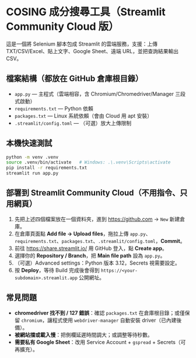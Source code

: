 # COSING 成分搜尋工具（Streamlit Community Cloud 版）

這是一個將 Selenium 腳本包成 Streamlit 的雲端服務，支援：上傳 TXT/CSV/Excel、貼上文字、Google Sheet、遠端 URL，並把查詢結果輸出 CSV。

## 檔案結構（都放在 GitHub 倉庫根目錄）
- `app.py` — 主程式（雲端相容，含 Chromium/Chromedriver/Manager 三段式啟動）
- `requirements.txt` — Python 依賴
- `packages.txt` — Linux 系統依賴（會由 Cloud 用 apt 安裝）
- `.streamlit/config.toml` — （可選）放大上傳限制

## 本機快速測試
```bash
python -m venv .venv
source .venv/bin/activate   # Windows: .\.venv\Scripts\activate
pip install -r requirements.txt
streamlit run app.py
```

## 部署到 Streamlit Community Cloud（不用指令、只用網頁）
1. 先把上述四個檔案放在一個資料夾，進到 https://github.com → `New` 新建倉庫。  
2. 在倉庫頁面點 **Add file → Upload files**，拖拉上傳 `app.py`、`requirements.txt`、`packages.txt`、`.streamlit/config.toml`，**Commit**。  
3. 前往 https://share.streamlit.io/ 用 GitHub 登入，點 **Create app**。  
4. 選擇你的 **Repository / Branch**，把 **Main file path** 設為 `app.py`。  
5. （可選）Advanced settings：Python 版本 3.12，Secrets 視需要設定。  
6. 按 **Deploy**，等待 Build 完成後會得到 `https://<your-subdomain>.streamlit.app` 公開網址。

## 常見問題
- **chromedriver 找不到 / 127 錯誤**：確認 `packages.txt` 在倉庫根目錄；或僅保留 `chromium`，讓程式使用 `webdriver-manager` 自動安裝 driver（已內建後備）。
- **被網站擋或載入慢**：把側欄延遲時間調大；或調整等待秒數。
- **需要私有 Google Sheet**：改用 Service Account + `gspread` + Secrets（可再擴充）。
